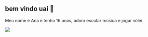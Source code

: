 ## bem vindo uai 🤠

Meu nome é Ana e tenho 16 anos, adoro escutar música e jogar vôlei.

![](https://media1.tenor.com/m/ORTtqckvx_8AAAAd/sleepy-korean.gif) 
